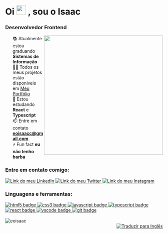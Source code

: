<h1 align="left">Oi 
	<img src="https://media.giphy.com/media/hvRJCLFzcasrR4ia7z/giphy.gif" width="30px" height="30px">
	, sou o Isaac
</h1>

<h3 align="left" >Desenvolvedor Frontend</h3>

<img align="right" src="https://raw.githubusercontent.com/MicaelliMedeiros/micaellimedeiros/master/image/computer-illustration.png" width="380px" />

<ul style="list-style: none">
	<li>
		📚 Atualmente estou graduando <b>Sistemas de Informação</b>
	</li>
	<li>
		👨‍💻 Todos os meus projetos estão disponiveis em 
		<a href="https://eoisaac.github.io/">Meu Portfólio</a>
	</li>
	<li>
		🌱 Estou estudando <b>React</b> e <b>Typescript</b>
	</li>
	<li>
		📫 Entre em contato 
		<b>
			<a href="mailto:eoisaacc@gmail.com">eoisaacc@gmail.com</a>
		</b>
	</li>
	<li>
		⚡ Fun fact <b>eu não tenho barba</b>
	</li>
</ul>

<h3 align="left">Entre em contato comigo:</h3>

<div align="left">
	<a href="https://linkedin.com/in/eoisaac" target="_blank">
		<img src="https://img.shields.io/badge/LinkedIn-0077B5?style=for-the-badge&logo=linkedin&logoColor=white" alt="Link do meu LinkedIn"/>
	</a>
	<a href="https://twitter.com/eoisaacc" target="_blank">
		<img src="https://img.shields.io/badge/Twitter-1DA1F2?style=for-the-badge&logo=twitter&logoColor=white" alt="Link do meu Twitter"/>
	</a>
	<a href="https://instagram.com/eoisaacc" target="_blank">
		<img src="https://img.shields.io/badge/Instagram-E4405F?style=for-the-badge&logo=instagram&logoColor=white" alt="Link do meu Instagram"/>
	</a>
</div>

<h3 align="left">Linguagens e ferramentas:</h3>

<div align="left"> 
	<a href="https://www.w3.org/html/" target="_blank"> 
		<img src="https://img.shields.io/badge/HTML5-E34F26?style=for-the-badge&logo=html5&logoColor=white" alt="html5 badge"/>
	</a> 
	<a href="https://www.w3schools.com/css/" target="_blank"> 
		<img src="https://img.shields.io/badge/CSS3-1572B6?style=for-the-badge&logo=css3&logoColor=white" alt="css3 badge"/>
	</a> 
	<a href="https://developer.mozilla.org/en-US/docs/Web/JavaScript" target="_blank"> 
		<img src="https://img.shields.io/badge/JavaScript-F7DF1E?style=for-the-badge&logo=javascript&logoColor=black" alt="javascript badge"/>
	</a> 
	<a href="https://www.typescriptlang.org/" target="_blank"> 
		<img src="https://img.shields.io/badge/TypeScript-007ACC?style=for-the-badge&logo=typescript&logoColor=white" alt="typescript badge"/>
	</a>
	<a href="https://reactjs.org/" target="_blank">
		<img src="https://img.shields.io/badge/React-20232a?style=for-the-badge&logo=react&logoColor=61DBFB" alt="react badge"/>
	</a>
	<a href="https://code.visualstudio.com/" target="_blank"> 
		<img src="https://img.shields.io/badge/VSCode-333333?style=for-the-badge&logo=Visual%20Studio%20Code&logoColor=21A4F1" alt="vscode badge"/>
	</a>
	<a href="https://git-scm.com/" target="_blank">
		<img src="https://img.shields.io/badge/Git-f14e32?style=for-the-badge&logo=git&logoColor=white" alt="git badge"/>
	</a>
</div>

<br />
<div>
	<img src="https://github-readme-stats.vercel.app/api/top-langs?username=eoisaac&
	show_icons=true&theme=dark&locale=en&layout=compact" alt="eoisaac" />
</div>

<div align="right">
	<a href="https://github.com/eoisaac">
		<img src="https://img.shields.io/badge/Lang-en-blue" alt="Traduzir para Inglês"/>
	</a>
</div>